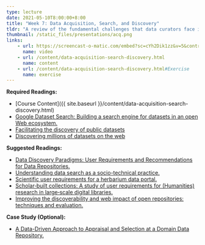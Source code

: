 ```yaml
---
type: lecture
date: 2021-05-10T8:00:00+8:00
title: "Week 7: Data Acquisition, Search, and Discovery"
tldr: "A review of the fundamental challenges that data curators face in making data discoverable."
thumbnail: /static_files/presentations/acq.png
links: 
    - url: https://screencast-o-matic.com/embed?sc=cYh2Dik1zz&v=5&controls=1&ff=1
      name: video
    - url: /content/data-acquisition-search-discovery.html
      name: content
    - url: /content/data-acquisition-search-discovery.html#Exercise
      name: exercise
---
```

**Required Readings:**
- [Course Content]({{ site.baseurl }}/content/data-acquisition-search-discovery.html)
- [Google Dataset Search: Building a search engine for datasets in an open Web ecosystem.](https://canvas.uw.edu/files/76572318/)
- [Facilitating the discovery of public datasets](https://ai.googleblog.com/2017/01/facilitating-discovery-of-public.html)
- [Discovering millions of datasets on the web](https://www.blog.google/products/search/discovering-millions-datasets-web/)

**Suggested Readings:**
- [Data Discovery Paradigms: User Requirements and Recommendations for Data Repositories.](https://datascience.codata.org/articles/10.5334/dsj-2019-003/)
- [Understanding data search as a socio-technical practice.](https://journals.sagepub.com/doi/pdf/10.1177/0165551519837182)
- [Scientific user requirements for a herbarium data portal.](https://www.ncbi.nlm.nih.gov/pmc/articles/PMC5543274/)
- [Scholar‐built collections: A study of user requirements for (Humanities) research in large‐scale digital libraries.](https://onlinelibrary.wiley.com/doi/pdf/10.1002/meet.2014.14505101047)
- [Improving the discoverability and web impact of open repositories: techniques and evaluation.](https://strathprints.strath.ac.uk/66997/1/Macgregor_C4L_2019_Improving_the_discoverability_and_web_impact_of_open_repositories_techniques_and_evaluation.pdf)

**Case Study (Optional):**
- [A Data-Driven Approach to Appraisal and Selection at a Domain Data Repository.](https://www.ncbi.nlm.nih.gov/pmc/articles/PMC6128405/)
